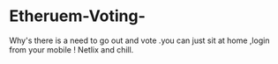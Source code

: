 # Etheruem-Voting-
Why's there is a need to go out and vote .you can just sit at home ,login from your mobile ! Netlix and chill.
